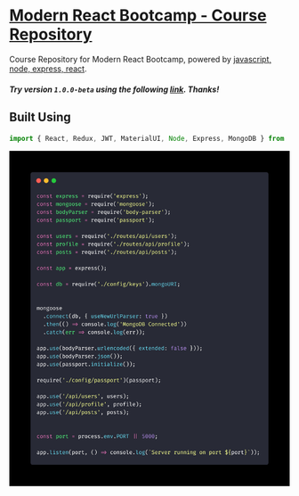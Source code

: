 # [Modern React Bootcamp - Course Repository](#)

Course Repository for Modern React Bootcamp, powered by [javascript, node, express, react](#).

##### Try version `1.0.0-beta` using the following [link](#). Thanks!

## Built Using

```javascript
import { React,	Redux, JWT, MaterialUI,	Node, Express, MongoDB } from 'dependencies';
```

<img alt='Screen Shot' src="/readme_image.png" width="888">

